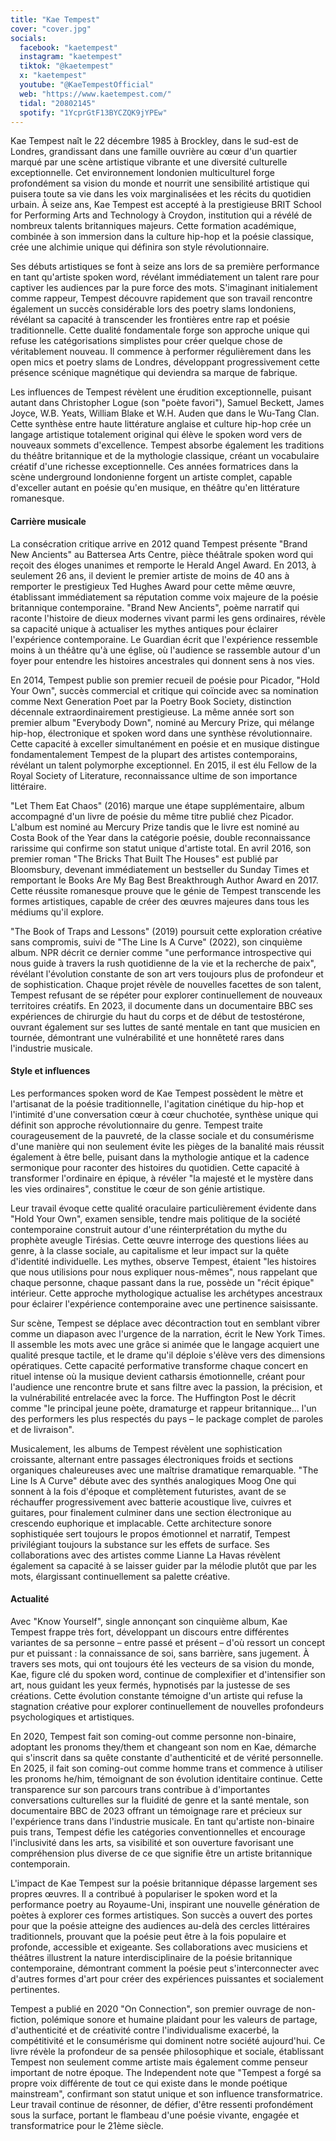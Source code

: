 ```yaml
---
title: "Kae Tempest"
cover: "cover.jpg"
socials:
  facebook: "kaetempest"
  instagram: "kaetempest"
  tiktok: "@kaetempest"
  x: "kaetempest"
  youtube: "@KaeTempestOfficial"
  web: "https://www.kaetempest.com/"
  tidal: "20802145"
  spotify: "1YcprGtF13BYCZQK9jYPEw"
---
```


Kae Tempest naît le 22 décembre 1985 à Brockley, dans le sud-est de Londres, grandissant dans une famille ouvrière au
cœur d'un quartier marqué par une scène artistique vibrante et une diversité culturelle exceptionnelle. Cet
environnement londonien multiculturel forge profondément sa vision du monde et nourrit une sensibilité artistique qui
puisera toute sa vie dans les voix marginalisées et les récits du quotidien urbain. À seize ans, Kae Tempest est accepté
à la prestigieuse BRIT School for Performing Arts and Technology à Croydon, institution qui a révélé de nombreux talents
britanniques majeurs. Cette formation académique, combinée à son immersion dans la culture hip-hop et la poésie
classique, crée une alchimie unique qui définira son style révolutionnaire.

Ses débuts artistiques se font à seize ans lors de sa première performance en tant qu'artiste spoken word, révélant
immédiatement un talent rare pour captiver les audiences par la pure force des mots. S'imaginant initialement comme
rappeur, Tempest découvre rapidement que son travail rencontre également un succès considérable lors des poetry slams
londoniens, révélant sa capacité à transcender les frontières entre rap et poésie traditionnelle. Cette dualité
fondamentale forge son approche unique qui refuse les catégorisations simplistes pour créer quelque chose de
véritablement nouveau. Il commence à performer régulièrement dans les open mics et poetry slams de Londres, développant
progressivement cette présence scénique magnétique qui deviendra sa marque de fabrique.

Les influences de Tempest révèlent une érudition exceptionnelle, puisant autant dans Christopher Logue (son "poète
favori"), Samuel Beckett, James Joyce, W.B. Yeats, William Blake et W.H. Auden que dans le Wu-Tang Clan. Cette synthèse
entre haute littérature anglaise et culture hip-hop crée un langage artistique totalement original qui élève le spoken
word vers de nouveaux sommets d'excellence. Tempest absorbe également les traditions du théâtre britannique et de la
mythologie classique, créant un vocabulaire créatif d'une richesse exceptionnelle. Ces années formatrices dans la scène
underground londonienne forgent un artiste complet, capable d'exceller autant en poésie qu'en musique, en théâtre qu'en
littérature romanesque.

#### Carrière musicale

La consécration critique arrive en 2012 quand Tempest présente "Brand New Ancients" au Battersea Arts Centre, pièce
théâtrale spoken word qui reçoit des éloges unanimes et remporte le Herald Angel Award. En 2013, à seulement 26 ans, il
devient le premier artiste de moins de 40 ans à remporter le prestigieux Ted Hughes Award pour cette même œuvre,
établissant immédiatement sa réputation comme voix majeure de la poésie britannique contemporaine. "Brand New Ancients",
poème narratif qui raconte l'histoire de dieux modernes vivant parmi les gens ordinaires, révèle sa capacité unique à
actualiser les mythes antiques pour éclairer l'expérience contemporaine. Le Guardian écrit que l'expérience ressemble
moins à un théâtre qu'à une église, où l'audience se rassemble autour d'un foyer pour entendre les histoires ancestrales
qui donnent sens à nos vies.

En 2014, Tempest publie son premier recueil de poésie pour Picador, "Hold Your Own", succès commercial et critique qui
coïncide avec sa nomination comme Next Generation Poet par la Poetry Book Society, distinction décennale
extraordinairement prestigieuse. La même année sort son premier album "Everybody Down", nominé au Mercury Prize, qui
mélange hip-hop, électronique et spoken word dans une synthèse révolutionnaire. Cette capacité à exceller simultanément
en poésie et en musique distingue fondamentalement Tempest de la plupart des artistes contemporains, révélant un talent
polymorphe exceptionnel. En 2015, il est élu Fellow de la Royal Society of Literature, reconnaissance ultime de son
importance littéraire.

"Let Them Eat Chaos" (2016) marque une étape supplémentaire, album accompagné d'un livre de poésie du même titre publié
chez Picador. L'album est nominé au Mercury Prize tandis que le livre est nominé au Costa Book of the Year dans la
catégorie poésie, double reconnaissance rarissime qui confirme son statut unique d'artiste total. En avril 2016, son
premier roman "The Bricks That Built The Houses" est publié par Bloomsbury, devenant immédiatement un bestseller du
Sunday Times et remportant le Books Are My Bag Best Breakthrough Author Award en 2017. Cette réussite romanesque prouve
que le génie de Tempest transcende les formes artistiques, capable de créer des œuvres majeures dans tous les médiums
qu'il explore.

"The Book of Traps and Lessons" (2019) poursuit cette exploration créative sans compromis, suivi de "The Line Is A
Curve" (2022), son cinquième album. NPR décrit ce dernier comme "une performance introspective qui nous guide à travers
la rush quotidienne de la vie et la recherche de paix", révélant l'évolution constante de son art vers toujours plus de
profondeur et de sophistication. Chaque projet révèle de nouvelles facettes de son talent, Tempest refusant de se
répéter pour explorer continuellement de nouveaux territoires créatifs. En 2023, il documente dans un documentaire BBC
ses expériences de chirurgie du haut du corps et de début de testostérone, ouvrant également sur ses luttes de santé
mentale en tant que musicien en tournée, démontrant une vulnérabilité et une honnêteté rares dans l'industrie musicale.

#### Style et influences

Les performances spoken word de Kae Tempest possèdent le mètre et l'artisanat de la poésie traditionnelle, l'agitation
cinétique du hip-hop et l'intimité d'une conversation cœur à cœur chuchotée, synthèse unique qui définit son approche
révolutionnaire du genre. Tempest traite courageusement de la pauvreté, de la classe sociale et du consumérisme d'une
manière qui non seulement évite les pièges de la banalité mais réussit également à être belle, puisant dans la
mythologie antique et la cadence sermonique pour raconter des histoires du quotidien. Cette capacité à transformer
l'ordinaire en épique, à révéler "la majesté et le mystère dans les vies ordinaires", constitue le cœur de son génie
artistique.

Leur travail évoque cette qualité oraculaire particulièrement évidente dans "Hold Your Own", examen sensible, tendre
mais politique de la société contemporaine construit autour d'une réinterprétation du mythe du prophète aveugle
Tirésias. Cette œuvre interroge des questions liées au genre, à la classe sociale, au capitalisme et leur impact sur la
quête d'identité individuelle. Les mythes, observe Tempest, étaient "les histoires que nous utilisions pour nous
expliquer nous-mêmes", nous rappelant que chaque personne, chaque passant dans la rue, possède un "récit épique"
intérieur. Cette approche mythologique actualise les archétypes ancestraux pour éclairer l'expérience contemporaine avec
une pertinence saisissante.

Sur scène, Tempest se déplace avec décontraction tout en semblant vibrer comme un diapason avec l'urgence de la
narration, écrit le New York Times. Il assemble les mots avec une grâce si animée que le langage acquiert une qualité
presque tactile, et le drame qu'il déploie s'élève vers des dimensions opératiques. Cette capacité performative
transforme chaque concert en rituel intense où la musique devient catharsis émotionnelle, créant pour l'audience une
rencontre brute et sans filtre avec la passion, la précision, et la vulnérabilité entrelacée avec la force. The
Huffington Post le décrit comme "le principal jeune poète, dramaturge et rappeur britannique... l'un des performers les
plus respectés du pays – le package complet de paroles et de livraison".

Musicalement, les albums de Tempest révèlent une sophistication croissante, alternant entre passages électroniques
froids et sections organiques chaleureuses avec une maîtrise dramatique remarquable. "The Line Is A Curve" débute avec
des synthés analogiques Moog One qui sonnent à la fois d'époque et complètement futuristes, avant de se réchauffer
progressivement avec batterie acoustique live, cuivres et guitares, pour finalement culminer dans une section
électronique au crescendo euphorique et implacable. Cette architecture sonore sophistiquée sert toujours le propos
émotionnel et narratif, Tempest privilégiant toujours la substance sur les effets de surface. Ses collaborations avec
des artistes comme Lianne La Havas révèlent également sa capacité à se laisser guider par la mélodie plutôt que par les
mots, élargissant continuellement sa palette créative.

#### Actualité

Avec "Know Yourself", single annonçant son cinquième album, Kae Tempest frappe très fort, développant un discours entre
différentes variantes de sa personne – entre passé et présent – d'où ressort un concept pur et puissant : la
connaissance de soi, sans barrière, sans jugement. À travers ses mots, qui ont toujours été les vecteurs de sa vision du
monde, Kae, figure clé du spoken word, continue de complexifier et d'intensifier son art, nous guidant les yeux fermés,
hypnotisés par la justesse de ses créations. Cette évolution constante témoigne d'un artiste qui refuse la stagnation
créative pour explorer continuellement de nouvelles profondeurs psychologiques et artistiques.

En 2020, Tempest fait son coming-out comme personne non-binaire, adoptant les pronoms they/them et changeant son nom en
Kae, démarche qui s'inscrit dans sa quête constante d'authenticité et de vérité personnelle. En 2025, il fait son
coming-out comme homme trans et commence à utiliser les pronoms he/him, témoignant de son évolution identitaire
continue. Cette transparence sur son parcours trans contribue à d'importantes conversations culturelles sur la fluidité
de genre et la santé mentale, son documentaire BBC de 2023 offrant un témoignage rare et précieux sur l'expérience trans
dans l'industrie musicale. En tant qu'artiste non-binaire puis trans, Tempest défie les catégories conventionnelles et
encourage l'inclusivité dans les arts, sa visibilité et son ouverture favorisant une compréhension plus diverse de ce
que signifie être un artiste britannique contemporain.

L'impact de Kae Tempest sur la poésie britannique dépasse largement ses propres œuvres. Il a contribué à populariser le
spoken word et la performance poetry au Royaume-Uni, inspirant une nouvelle génération de poètes à explorer ces formes
artistiques. Son succès a ouvert des portes pour que la poésie atteigne des audiences au-delà des cercles littéraires
traditionnels, prouvant que la poésie peut être à la fois populaire et profonde, accessible et exigeante. Ses
collaborations avec musiciens et théâtres illustrent la nature interdisciplinaire de la poésie britannique
contemporaine, démontrant comment la poésie peut s'interconnecter avec d'autres formes d'art pour créer des expériences
puissantes et socialement pertinentes.

Tempest a publié en 2020 "On Connection", son premier ouvrage de non-fiction, polémique sonore et humaine plaidant pour
les valeurs de partage, d'authenticité et de créativité contre l'individualisme exacerbé, la compétitivité et le
consumérisme qui dominent notre société aujourd'hui. Ce livre révèle la profondeur de sa pensée philosophique et
sociale, établissant Tempest non seulement comme artiste mais également comme penseur important de notre époque. The
Independent note que "Tempest a forgé sa propre voix différente de tout ce qui existe dans le monde poétique
mainstream", confirmant son statut unique et son influence transformatrice. Leur travail continue de résonner, de
défier, d'être ressenti profondément sous la surface, portant le flambeau d'une poésie vivante, engagée et
transformatrice pour le 21ème siècle.
